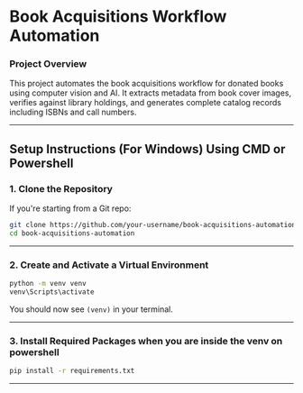 # Book Acquisitions Workflow Automation

### Project Overview

This project automates the book acquisitions workflow for donated books using computer vision and AI. It extracts metadata from book cover images, verifies against library holdings, and generates complete catalog records including ISBNs and call numbers.

---

## Setup Instructions (For Windows) Using CMD or Powershell
### 1. Clone the Repository

If you're starting from a Git repo:

```bash
git clone https://github.com/your-username/book-acquisitions-automation.git
cd book-acquisitions-automation
```
---

###  2. Create and Activate a Virtual Environment

```bash
python -m venv venv
venv\Scripts\activate
```

You should now see `(venv)` in your terminal.

---

### 3. Install Required Packages when you are inside the venv on powershell

```bash
pip install -r requirements.txt
```
---